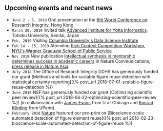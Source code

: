 ## Upcoming events and recent news

- <i class="fas fa-newspaper"></i> `June 2 - 5, 2019`
  Oral presentation at the [6th World Conference on Research Integrity](http://wcri2019.org/), Hong Kong
- <i class="fas fa-newspaper"></i> `March 20, 2019`
  Invited talk [Advanced Institute for Yotta Informatics](http://www.aiic.tohoku.ac.jp/en/), Tohoku University, Sendai, Japan
- <i class="fas fa-newspaper"></i> `Feb, 2019` Visiting [Columbia University's Data Science Institute](https://datascience.columbia.edu/)
- <i class="fas fa-newspaper"></i> `Feb 14 - 15, 2019` Attending [Rich Context Competition Workshop](https://coleridgeinitiative.org/richcontextcompetition), [NYU's Wagner Graduate School of Public Service](https://wagner.nyu.edu/) 
- <i class="fas fa-newspaper"></i> `Nov 2018` New publication [Intellectual synthesis in mentorship determines success in academic careers](https://www.nature.com/articles/s41467-018-07034-y) in Nature Communications, [press release in Nature Asia](https://www.natureasia.com/en/research/highlight/12793)
- `July 2018` The Office of Research Integrity DDHS has generously funded our grant  [Methods and tools for scalable figure reuse
 detection with statistical certainty reporting]({% 
 post_url 2018-07-01-scalable-figure-reuse-detection %})
- `June 2018` NSF has generously funded our grant  [Optimizing scientific peer review]({% post_url 2018-06-22-optimizing-scientific-peer-review %}) (in collaboration with [James Evans](https://www.knowledgelab.org/people/detail/james_a_evans/) from U of Chicago and [Konrad Körding](http://kordinglab.com/people/konrad_kording/index.html) from UPenn)
- `February 2018` [Nature](https://www.nature.com/articles/d41586-018-02421-3) featured our pre-print on [Bioscience-scale automated detection of figure element reuse]({% post_url 2018-02-23-bioscience-scale-automated-detection-of-figure-reuse %}) 
